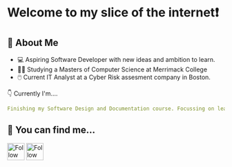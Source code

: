 <!---
schebook/schebook is a ✨ special ✨ repository because its `README.md` (this file) appears on your GitHub profile.
You can click the Preview link to take a look at your changes.
--->

<h1> Welcome to my slice of the internet❗</h1>

## :book: About Me

- 💻 Aspiring Software Developer with new ideas and ambition to learn.
- 👨‍🎓 Studying a Masters of Computer Science at Merrimack College
- 🖱️ Current IT Analyst at a Cyber Risk assesment company in Boston.

👇 Currently I'm....
```yaml
Finishing my Software Design and Documentation course. Focussing on learning Javascript.
```

## 📧 You can find me...
[<img src="https://raw.githubusercontent.com/Raymo111/Raymo111/master/socials/linkedin.png" height="40em" align="center" alt="Follow Samuel Chebook on LinkedIn" title="Follow Samuel Chebook on LinkedIn"/>](https://www.linkedin.com/in/samuel-chebook-4a8b13107/)
[<img src="https://raw.githubusercontent.com/Raymo111/Raymo111/master/socials/instagram.svg" height="40em" align="center" alt="Follow sam_chebook on Instagram" title="Follow sam_chebook on Instagram"/>](https://instagram.com/sam_chebook)
